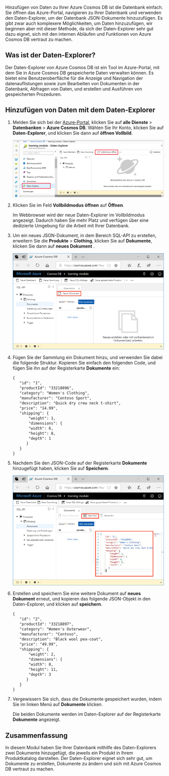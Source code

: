 Hinzufügen von Daten zu Ihrer Azure Cosmos DB ist die Datenbank einfach. Sie öffnen das Azure-Portal, navigieren zu Ihrer Datenbank und verwenden den Daten-Explorer, um der Datenbank JSON-Dokumente hinzuzufügen. Es gibt zwar auch komplexere Möglichkeiten, um Daten hinzuzufügen, wir beginnen aber mit dieser Methode, da sich der Daten-Explorer sehr gut dazu eignet, sich mit den internen Abläufen und Funktionen von Azure Cosmos DB vertraut zu machen.

## <a name="what-is-the-data-explorer"></a>Was ist der Daten-Explorer?
Der Daten-Explorer von Azure Cosmos DB ist ein Tool im Azure-Portal, mit dem Sie in Azure Cosmos DB gespeicherte Daten verwalten können. Es bietet eine Benutzeroberfläche für die Anzeige und Navigation der datenauflistungen sowie zum Bearbeiten von Dokumenten in der Datenbank, Abfragen von Daten, und erstellen und Ausführen von gespeicherten Prozeduren.

## <a name="add-data-using-the-data-explorer"></a>Hinzufügen von Daten mit dem Daten-Explorer

1. Melden Sie sich bei der [Azure-Portal](https://portal.azure.com/?azure-portal=true), klicken Sie auf **alle Dienste** > **Datenbanken** > **Azure Cosmos DB**. Wählen Sie Ihr Konto, klicken Sie auf **Daten-Explorer**, und klicken Sie dann auf **öffnen Vollbild**.
 
   ![Erstellen neuer Dokumente im Daten-Explorer im Azure-Portal](../media/3-azure-cosmosdb-data-explorer-full-screen.png)

2. Klicken Sie im Feld **Vollbildmodus öffnen** auf **Öffnen**.

    Im Webbrowser wird der neue Daten-Explorer im Vollbildmodus angezeigt. Dadurch haben Sie mehr Platz und verfügen über eine dedizierte Umgebung für die Arbeit mit Ihrer Datenbank.

3. Um ein neues JSON-Dokument, in dem Bereich SQL-API zu erstellen, erweitern Sie die **Produkte** > **Clothing**, klicken Sie auf **Dokumente**, klicken Sie dann auf **neues Dokument** .

   ![Erstellen neuer Dokumente im Daten-Explorer im Azure-Portal](../media/3-azure-cosmosdb-data-explorer-new-document.png)

4. Fügen Sie der Sammlung ein Dokument hinzu, und verwenden Sie dabei die folgende Struktur. Kopieren Sie einfach den folgenden Code, und fügen Sie ihn auf der Registerkarte **Dokumente** ein:

     ```
    {
        "id": "1",
        "productId": "33218896",
        "category": "Women's Clothing",
        "manufacturer": "Contoso Sport",
        "description": "Quick dry crew neck t-shirt",
        "price": "14.99",
        "shipping": {
            "weight": 1,
            "dimensions": {
            "width": 6,
            "height": 8,
            "depth": 1
           }
        }
    }
     ```

5. Nachdem Sie den JSON-Code auf der Registerkarte **Dokumente** hinzugefügt haben, klicken Sie auf **Speichern**.

    ![Kopieren Sie JSON-Daten, fügen Sie sie ein, und klicken Sie im Azure-Portal im Daten-Explorer auf „Speichern“.](../media/3-azure-cosmosdb-data-explorer-save-document.png)

6. Erstellen und speichern Sie eine weitere Dokument auf **neues Dokument** erneut, und kopieren das folgende JSON-Objekt in den Daten-Explorer, und klicken auf **speichern**.

     ```
    {
        "id": "2",
        "productId": "33218897",
        "category": "Women's Outerwear",
        "manufacturer": "Contoso",
        "description": "Black wool pea-coat",
        "price": "49.99",
        "shipping": {
            "weight": 2,
            "dimensions": {
            "width": 8,
            "height": 11,
            "depth": 3
           }
        }
    }
     ```

7. Vergewissern Sie sich, dass die Dokumente gespeichert wurden, indem Sie im linken Menü auf **Dokumente** klicken. 

    Die beiden Dokumente werden im Daten-Explorer auf der Registerkarte **Dokumente** angezeigt.

## <a name="summary"></a>Zusammenfassung

In diesem Modul haben Sie Ihrer Datenbank mithilfe des Daten-Explorers zwei Dokumente hinzugefügt, die jeweils ein Produkt in Ihrem Produktkatalog darstellen. Der Daten-Explorer eignet sich sehr gut, um Dokumente zu erstellen, Dokumente zu ändern und sich mit Azure Cosmos DB vertraut zu machen.  
